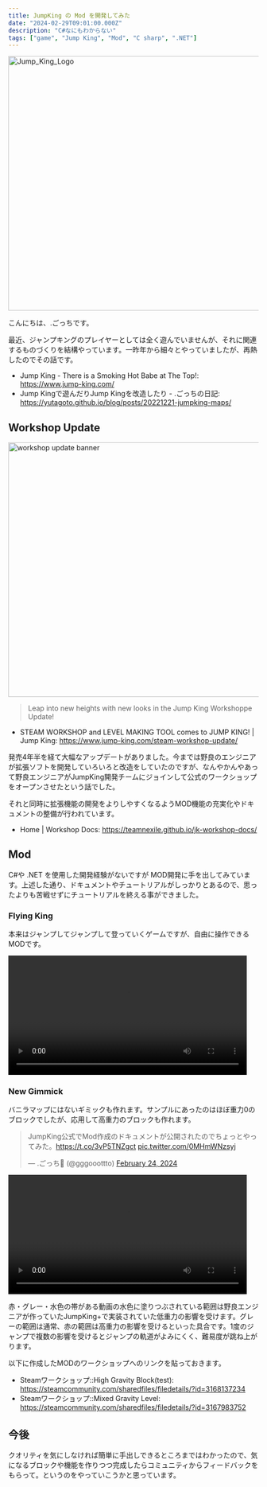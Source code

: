 ```yaml
---
title: JumpKing の Mod を開発してみた
date: "2024-02-29T09:01:00.000Z"
description: "C#なにもわからない"
tags: ["game", "Jump King", "Mod", "C sharp", ".NET"]
---
```


<img width="512" alt="Jump_King_Logo" src="/blog/assets/images/posts/20240229-jumpking-mod/Jump_King_Logo.png">

こんにちは、.ごっちです。

最近、ジャンプキングのプレイヤーとしては全く遊んでいませんが、それに関連するものづくりを結構やっています。一昨年から細々とやっていましたが、再熱したのでその話です。

- Jump King - There is a Smoking Hot Babe at The Top!: https://www.jump-king.com/
- Jump Kingで遊んだりJump Kingを改造したり - .ごっちの日記: https://yutagoto.github.io/blog/posts/20221221-jumpking-maps/

## Workshop Update

<img width="512" alt="workshop update banner" src="/blog/assets/images/posts/20240229-jumpking-mod/workshop_update.webp">

> Leap into new heights with new looks in the Jump King Workshoppe Update!

- STEAM WORKSHOP and LEVEL MAKING TOOL comes to JUMP KING! | Jump King: https://www.jump-king.com/steam-workshop-update/

発売4年半を経て大幅なアップデートがありました。今までは野良のエンジニアが拡張ソフトを開発していろいろと改造をしていたのですが、なんやかんやあって野良エンジニアがJumpKing開発チームにジョインして公式のワークショップをオープンさせたという話でした。

それと同時に拡張機能の開発をよりしやすくなるようMOD機能の充実化やドキュメントの整備が行われています。

- Home | Workshop Docs: https://teamnexile.github.io/jk-workshop-docs/

## Mod

C#や .NET を使用した開発経験がないですが MOD開発に手を出してみています。上述した通り、ドキュメントやチュートリアルがしっかりとあるので、思ったよりも苦戦せずにチュートリアルを終える事ができました。

### Flying King

本来はジャンプしてジャンプして登っていくゲームですが、自由に操作できるMODです。

<video controls width="480" alt="シーケンス 01.mp4 (9.6 MB)" src="https://esa-storage-tokyo.s3-ap-northeast-1.amazonaws.com/uploads/production/attachments/10836/2024/02/29/43446/a058088b-8d87-49e3-aa5a-38c726db8347.mp4"></video>

### New Gimmick

バニラマップにはないギミックも作れます。サンプルにあったのはほぼ重力0のブロックでしたが、応用して高重力のブロックも作れます。

<blockquote class="twitter-tweet"><p lang="ja" dir="ltr">JumpKing公式でMod作成のドキュメントが公開されたのでちょっとやってみた。<a href="https://t.co/3vP5TNZgct">https://t.co/3vP5TNZgct</a> <a href="https://t.co/0MHmWNzsyj">pic.twitter.com/0MHmWNzsyj</a></p>&mdash; .ごっち📝 (@gggooottto) <a href="https://twitter.com/gggooottto/status/1761200348457574435?ref_src=twsrc%5Etfw">February 24, 2024</a></blockquote> <script async src="https://platform.twitter.com/widgets.js" charset="utf-8"></script>

<video controls width="480" alt="SPOILER_2024-02-25_19-45-23_-_Trim.mp4 (6.3 MB)" src="https://esa-storage-tokyo.s3-ap-northeast-1.amazonaws.com/uploads/production/attachments/10836/2024/02/29/43446/707e0a1f-b7f9-451d-83b9-7b806d6f362a.mp4"></video>

赤・グレー・水色の帯がある動画の水色に塗りつぶされている範囲は野良エンジニアが作っていたJumpKing+で実装されていた低重力の影響を受けます。グレーの範囲は通常、赤の範囲は高重力の影響を受けるといった具合です。1度のジャンプで複数の影響を受けるとジャンプの軌道がよみにくく、難易度が跳ね上がります。

以下に作成したMODのワークショップへのリンクを貼っておきます。

- Steamワークショップ::High Gravity Block(test): https://steamcommunity.com/sharedfiles/filedetails/?id=3168137234
- Steamワークショップ::Mixed Gravity Level: https://steamcommunity.com/sharedfiles/filedetails/?id=3167983752

## 今後

クオリティを気にしなければ簡単に手出しできるところまではわかったので、気になるブロックや機能を作りつつ完成したらコミュニティからフィードバックをもらって。というのをやっていこうかと思っています。
